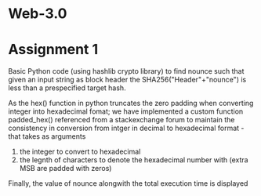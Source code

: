 # Web-3.0


# Assignment 1
Basic Python code (using hashlib crypto library) to find nounce such that given an input string as block header the SHA256("Header"+"nounce") is less than a prespecified target hash.


As the hex() function in python truncates the zero padding when converting integer into hexadecimal fomat;
we have implemented a custom function  padded_hex() referenced from a stackexchange forum to maintain the consistency in conversion from intger in decimal to hexadecimal format - that takes as arguments 
1. the integer to convert to hexadecimal
2. the legnth of characters to denote the hexadecimal number with (extra MSB are padded with zeros)

Finally, the value of nounce alongwith the total execution time is displayed
